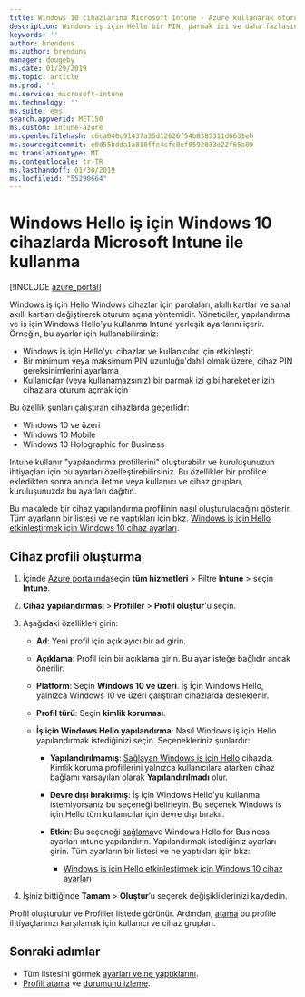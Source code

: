 ```yaml
---
title: Windows 10 cihazlarına Microsoft Intune - Azure kullanarak oturum açmak için PIN kullanma | Microsoft Docs
description: Windows iş için Hello bir PIN, parmak izi ve daha fazlasını kullanarak cihazlara oturum açmalarını sağlamak için kullanın. Intune Windows 10 cihazlar için şu ayarlarla bir kimlik koruma yapılandırma profili oluşturma ve kullanıcı grupları ve cihaz grupları için profil atayın.
keywords: ''
author: brenduns
ms.author: brenduns
manager: dougeby
ms.date: 01/29/2019
ms.topic: article
ms.prod: ''
ms.service: microsoft-intune
ms.technology: ''
ms.suite: ems
search.appverid: MET150
ms.custom: intune-azure
ms.openlocfilehash: c6ca040c91437a35d12626f54b8385311d6631eb
ms.sourcegitcommit: e0d55bdda1a818ffe4cfc0ef0592833e22f65a89
ms.translationtype: MT
ms.contentlocale: tr-TR
ms.lasthandoff: 01/30/2019
ms.locfileid: "55290664"
---
```

# <a name="use-windows-hello-for-business-on-windows-10-devices-with-microsoft-intune"></a>Windows Hello iş için Windows 10 cihazlarda Microsoft Intune ile kullanma

[!INCLUDE [azure_portal](./includes/azure_portal.md)]

Windows iş için Hello Windows cihazlar için parolaları, akıllı kartlar ve sanal akıllı kartları değiştirerek oturum açma yöntemidir. Yöneticiler, yapılandırma ve iş için Windows Hello'yu kullanma Intune yerleşik ayarlarını içerir. Örneğin, bu ayarlar için kullanabilirsiniz:

- Windows iş için Hello'yu cihazlar ve kullanıcılar için etkinleştir
- Bir minimum veya maksimum PIN uzunluğu'dahil olmak üzere, cihaz PIN gereksinimlerini ayarlama
- Kullanıcılar (veya kullanamazsınız) bir parmak izi gibi hareketler izin cihazlara oturum açmak için

Bu özellik şunları çalıştıran cihazlarda geçerlidir:

- Windows 10 ve üzeri
- Windows 10 Mobile
- Windows 10 Holographic for Business

Intune kullanır "yapılandırma profillerini" oluşturabilir ve kuruluşunuzun ihtiyaçları için bu ayarları özelleştirebilirsiniz. Bu özellikler bir profilde ekledikten sonra anında iletme veya kullanıcı ve cihaz grupları, kuruluşunuzda bu ayarları dağıtın.

Bu makalede bir cihaz yapılandırma profilinin nasıl oluşturulacağını gösterir. Tüm ayarların bir listesi ve ne yaptıkları için bkz. [Windows iş için Hello etkinleştirmek için Windows 10 cihaz ayarları](identity-protection-windows-settings.md).

## <a name="create-the-device-profile"></a>Cihaz profili oluşturma

1. İçinde [Azure portalında](https://portal.azure.com)seçin **tüm hizmetleri** > Filtre **Intune** > seçin **Intune**.
2. **Cihaz yapılandırması** > **Profiller** > **Profil oluştur**'u seçin.
3. Aşağıdaki özellikleri girin:

    - **Ad**: Yeni profil için açıklayıcı bir ad girin.
    - **Açıklama**: Profil için bir açıklama girin. Bu ayar isteğe bağlıdır ancak önerilir.
    - **Platform**: Seçin **Windows 10 ve üzeri**. İş İçin Windows Hello, yalnızca Windows 10 ve üzeri çalıştıran cihazlarda desteklenir.
    - **Profil türü**: Seçin **kimlik koruması**.
    - **İş için Windows Hello yapılandırma**: Nasıl Windows iş için Hello yapılandırmak istediğinizi seçin. Seçenekleriniz şunlardır:

        - **Yapılandırılmamış**: [Sağlayan Windows iş için Hello](https://docs.microsoft.com/windows/security/identity-protection/hello-for-business/hello-how-it-works-provisioning) cihazda. Kimlik koruma profillerini yalnızca kullanıcılara atarken cihaz bağlamı varsayılan olarak **Yapılandırılmadı** olur.
        - **Devre dışı bırakılmış**: İş için Windows Hello'yu kullanma istemiyorsanız bu seçeneği belirleyin. Bu seçenek Windows iş için Hello tüm kullanıcılar için devre dışı bırakır.
        - **Etkin**: Bu seçeneği [sağlama]((https://docs.microsoft.com/windows/security/identity-protection/hello-for-business/hello-how-it-works-provisioning))ve Windows Hello for Business ayarları ıntune yapılandırın. Yapılandırmak istediğiniz ayarları girin. Tüm ayarların bir listesi ve ne yaptıkları için bkz:

            - [Windows iş için Hello etkinleştirmek için Windows 10 cihaz ayarları](identity-protection-windows-settings.md)

4. İşiniz bittiğinde **Tamam** > **Oluştur**’u seçerek değişikliklerinizi kaydedin.

Profil oluşturulur ve Profiller listede görünür. Ardından, [atama](device-profile-assign.md) bu profile ihtiyaçlarınızı karşılamak için kullanıcı ve cihaz grupları.

<!--  Removing image as part of design review; retaining source until we known the disposition.

## Example of device restriction settings

In this high-level example, you'll create a device restriction policy that blocks the use of the built-in camera app on Android devices.

![How to disable the camera on Android devices](./media/disable-android-camera.png)

-->

## <a name="next-steps"></a>Sonraki adımlar

- Tüm listesini görmek [ayarları ve ne yaptıklarını](identity-protection-windows-settings.md).
- [Profili atama](device-profile-assign.md) ve [durumunu izleme](device-profile-monitor.md).